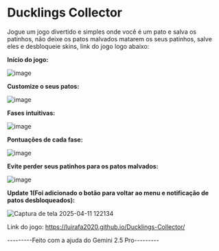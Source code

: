 # Ducklings Collector

Jogue um jogo divertido e simples onde você é um pato e salva os patinhos, não deixe os patos malvados matarem os seus patinhos, salve eles e desbloqueie skins, link do jogo logo abaixo:

**Início do jogo:**

![image](https://github.com/user-attachments/assets/d7e93577-cc7d-4434-97fd-e24bc56f594c)

**Customize o seus patos:**

![image](https://github.com/user-attachments/assets/2796c89a-bb91-47d5-add4-9abe2137ba1f)

**Fases intuitivas:**

![image](https://github.com/user-attachments/assets/f65b2266-297e-4cdc-a04a-813c81cf4bbf)

**Pontuações de cada fase:**

![image](https://github.com/user-attachments/assets/7af6f23d-a6f3-4f41-b71b-b2ae01105824)

**Evite perder seus patinhos para os patos malvados:**

![image](https://github.com/user-attachments/assets/46eb02a7-5d8a-4747-85df-751141e78b1b)

**Update 1(Foi adicionado o botão para voltar ao menu e notificação de patos desbloqueados):**

![Captura de tela 2025-04-11 122134](https://github.com/user-attachments/assets/0557338e-e4cb-416c-aef0-a208371d8acd)

Link do jogo: https://luirafa2020.github.io/Ducklings-Collector/

---------Feito com a ajuda do Gemini 2.5 Pro---------
